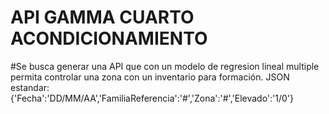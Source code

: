 # API GAMMA CUARTO ACONDICIONAMIENTO


#Se busca generar una API que con un modelo de regresion lineal multiple permita
controlar una zona con un inventario para formación.
JSON estandar:
{'Fecha':'DD/MM/AA','FamiliaReferencia':'#','Zona':'#','Elevado':'1/0'}
